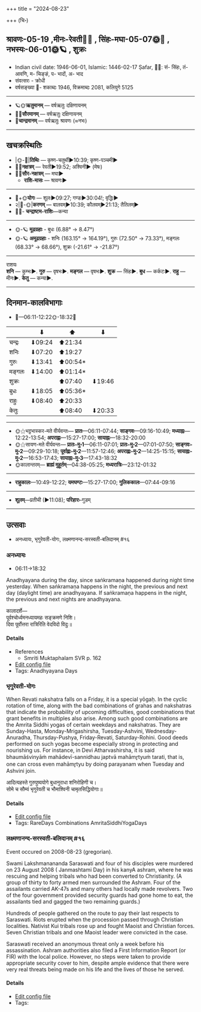 +++
title = "2024-08-23"

+++
(चि॰)
## श्रावणः-05-19  ,मीनः-रेवती🌛🌌  ,  सिंहः-मघा-05-07🌞🌌  ,  नभस्यः-06-01🌞🪐  , शुक्रः
- Indian civil date: 1946-06-01, Islamic: 1446-02-17 Ṣafar, 🌌🌞: सं- सिंहः, तं- आवणि, म- चिङ्ङं, प- भादों, अ- भाद
- संवत्सरः - क्रोधी
- वर्षसङ्ख्या 🌛- शकाब्दः 1946, विक्रमाब्दः 2081, कलियुगे 5125
___________________
- 🪐🌞**ऋतुमानम्** — वर्षऋतुः दक्षिणायनम्
- 🌌🌞**सौरमानम्** — वर्षऋतुः दक्षिणायनम्
- 🌛**चान्द्रमानम्** — वर्षऋतुः श्रावणः (≈नभः)
___________________


## खचक्रस्थितिः
- |🌞-🌛|**तिथिः** — कृष्ण-चतुर्थी►10:39; कृष्ण-पञ्चमी►  
- 🌌🌛**नक्षत्रम्** — रेवती►19:52; अश्विनी► (मेषः)  
- 🌌🌞**सौर-नक्षत्रम्** — मघा►  
  - **राशि-मासः** — श्रावणः► 
___________________
- 🌛+🌞**योगः** — शूलः►09:27; गण्डः►30:04!; वृद्धिः►  
- २|🌛-🌞|**करणम्** — बालवम्►10:39; कौलवम्►21:13; तैतिलम्►  
- 🌌🌛- **चन्द्राष्टम-राशिः**—कन्या  
___________________
- 🌞-🪐 **मूढग्रहाः** - बुधः (6.88° → 8.47°)
- 🌞-🪐 **अमूढग्रहाः** - शनिः (163.15° → 164.19°), गुरुः (72.50° → 73.33°), मङ्गलः (68.33° → 68.66°), शुक्रः (-21.61° → -21.87°)
___________________
राशयः  
**शनि** — कुम्भः►. **गुरु** — वृषभः►. **मङ्गल** — वृषभः►. **शुक्र** — सिंहः►. **बुध** — कर्कटः►. **राहु** — मीनः►. **केतु** — कन्या►. 
___________________


## दिनमान-कालविभागाः
- 🌅—06:11-12:22🌞-18:32🌇  

|      |⬇     |⬆     |⬇     |
|------|-----|-----|------|
|चन्द्रः|⬇09:24 |⬆21:34 |     |
|शनिः   |⬇07:20 |⬆19:27 |     |
|गुरुः  |⬇13:41 |⬆00:54*|     |
|मङ्गलः |⬇14:00 |⬆01:14*|     |
|शुक्रः |     |⬆07:40 |⬇19:46 |
|बुधः   |⬇18:05 |⬆05:36*|     |
|राहुः  |⬇08:40 |⬆20:33 |     |
|केतुः  |     |⬆08:40 |⬇20:33 |
___________________
- 🌞⚝भट्टभास्कर-मते वीर्यवन्तः— **प्रातः**—06:11-07:44; **साङ्गवः**—09:16-10:49; **मध्याह्नः**—12:22-13:54; **अपराह्णः**—15:27-17:00; **सायाह्नः**—18:32-20:00  
- 🌞⚝सायण-मते वीर्यवन्तः— **प्रातः-मु॰1**—06:11-07:01; **प्रातः-मु॰2**—07:01-07:50; **साङ्गवः-मु॰2**—09:29-10:18; **पूर्वाह्णः-मु॰2**—11:57-12:46; **अपराह्णः-मु॰2**—14:25-15:15; **सायाह्नः-मु॰2**—16:53-17:43; **सायाह्नः-मु॰3**—17:43-18:32  
- 🌞कालान्तरम्— **ब्राह्मं मुहूर्तम्**—04:38-05:25; **मध्यरात्रिः**—23:12-01:32  
___________________
- **राहुकालः**—10:49-12:22; **यमघण्टः**—15:27-17:00; **गुलिककालः**—07:44-09:16  
___________________
- **शूलम्**—प्रतीची (►11:08); **परिहारः**–गुडम्  
___________________

## उत्सवाः
- अनध्यायः, भृगुरेवती-योगः, लक्ष्मणानन्द-सरस्वती-बलिदानम् #१६
### अनध्यायः
- 06:11→18:32



Anadhyayana during the day, since saṅkramaṇa happened during night time yesterday. When saṅkramaṇa happens in the night, the previous and next day (daylight time) are anadhyayana. If saṅkramaṇa happens in the night, the previous and next nights are anadhyayana.

कालादर्शे—  
पूर्वश्चोर्ध्वमनध्यायमहः सङ्क्रमणे निशि।  
दिवा पूर्वोत्तरा रात्रिरिति वेदविदो विदुः॥



#### Details
- References
  - Smriti Muktaphalam SVR p.  162
- [Edit config file](https://github.com/jyotisham/adyatithi/blob/master/time_focus/adhyayana/description_only/anadhyAyaH~rAtrisaGkramaNa~parAhNE.toml)
- Tags: Anadhyayana Days


### भृगुरेवती-योगः



When Revati nakshatra falls on a Friday, it is a special yōgaḥ. In the cyclic rotation of time, along with the bad combinations of grahas and nakshatras that indicate the probability of upcoming difficulties, good combinations that grant benefits in multiples also arise. Among such good combinations are the Amrita Siddhi yogas of certain weekdays and nakshatras. They are Sunday-Hasta, Monday-Mrigashirsha, Tuesday-Ashvini, Wednesday-Anuradha, Thursday-Pushya, Friday-Revati, Saturday-Rohini. Good deeds performed on such yogas become especially strong in protecting and nourishing us.
For instance, in Devi Atharvashirsha, it is said bhaumāśvinyāṁ mahādevī-sannidhau japtvā mahāmr̥tyuṁ tarati, that is, one can cross even mahāmr̥tyu by doing parayanam when Tuesday and Ashvini join.

आदित्यहस्ते गुरुपुष्ययोगे बुधानुराधा शनिरोहिणी च।  
सोमे च सौम्यं भृगुरेवती च भौमाश्विनी चामृतसिद्धियोगाः॥



#### Details
- [Edit config file](https://github.com/jyotisham/adyatithi/blob/master/time_focus/amrita-siddhi/description_only/bhRgurEvatI-yOgaH.toml)
- Tags: RareDays Combinations AmritaSiddhiYogaDays


### लक्ष्मणानन्द-सरस्वती-बलिदानम् #१६

Event occured on 2008-08-23 (gregorian). 

Swami Lakshmanananda Saraswati and four of his disciples were murdered on 23 August 2008 ( Janmashtami Day) in his kanyA ashram, where he was rescuing and helping tribals who had been converted to Christianity. (A group of thirty to forty armed men surrounded the Ashram. Four of the assailants carried AK-47s and many others had locally made revolvers. Two of the four government provided security guards had gone home to eat, the assailants tied and gagged the two remaining guards.)

Hundreds of people gathered on the route to pay their last respects to Saraswati. Riots erupted when the procession passed through Christian localities. Nativist Kui tribals rose up and fought Maoist and Christian forces. Seven Christian tribals and one Maoist leader were convicted in the case. 

Saraswati received an anonymous threat only a week before his assassination. Ashram authorities also filed a First Information Report (or FIR) with the local police. However, no steps were taken to provide appropriate security cover to him, despite ample evidence that there were very real threats being made on his life and the lives of those he served.

#### Details
- [Edit config file](https://github.com/jyotisham/adyatithi/blob/master/mahApuruSha/xatra-later/gregorian/day/08/23/laxmaNAnanda-sarasvatI-balidAnam.toml)
- Tags: 


